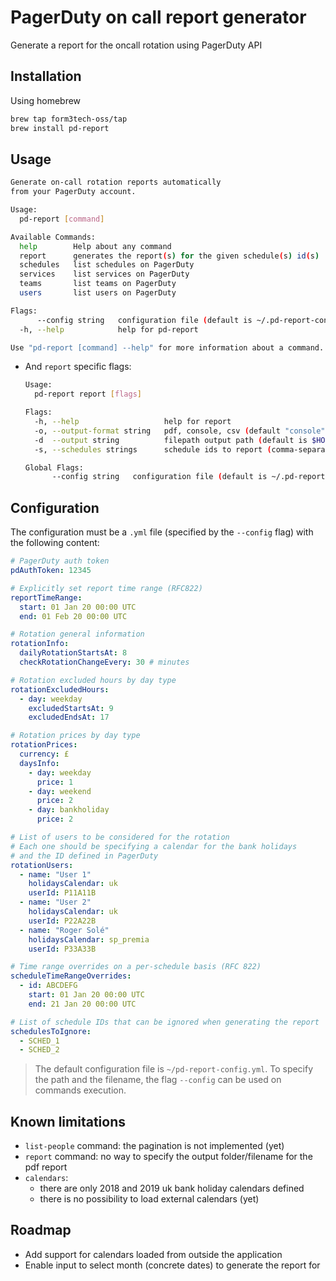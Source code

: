 # PagerDuty on call report generator

Generate a report for the oncall rotation using PagerDuty API

## Installation

Using homebrew

```bash
brew tap form3tech-oss/tap
brew install pd-report
```

## Usage

```bash
Generate on-call rotation reports automatically
from your PagerDuty account.

Usage:
  pd-report [command]

Available Commands:
  help        Help about any command
  report      generates the report(s) for the given schedule(s) id(s)
  schedules   list schedules on PagerDuty
  services    list services on PagerDuty
  teams       list teams on PagerDuty
  users       list users on PagerDuty

Flags:
      --config string   configuration file (default is ~/.pd-report-config.yml)
  -h, --help            help for pd-report

Use "pd-report [command] --help" for more information about a command.
```

- And `report` specific flags:

  ```bash
  Usage:
    pd-report report [flags]

  Flags:
    -h, --help                   help for report
    -o, --output-format string   pdf, console, csv (default "console")
    -d  --output string          filepath output path (default is $HOME)
    -s, --schedules strings      schedule ids to report (comma-separated with no spaces), or 'all' (default [all])

  Global Flags:
        --config string   configuration file (default is ~/.pd-report-config.yml)
  ```

## Configuration

The configuration must be a `.yml` file (specified by the `--config` flag) with the following content:

```yml
# PagerDuty auth token
pdAuthToken: 12345

# Explicitly set report time range (RFC822)
reportTimeRange:
  start: 01 Jan 20 00:00 UTC
  end: 01 Feb 20 00:00 UTC

# Rotation general information
rotationInfo:
  dailyRotationStartsAt: 8
  checkRotationChangeEvery: 30 # minutes

# Rotation excluded hours by day type
rotationExcludedHours:
  - day: weekday
    excludedStartsAt: 9
    excludedEndsAt: 17

# Rotation prices by day type
rotationPrices:
  currency: £
  daysInfo:
    - day: weekday
      price: 1
    - day: weekend
      price: 2
    - day: bankholiday
      price: 2

# List of users to be considered for the rotation
# Each one should be specifying a calendar for the bank holidays
# and the ID defined in PagerDuty
rotationUsers:
  - name: "User 1"
    holidaysCalendar: uk
    userId: P11A11B
  - name: "User 2"
    holidaysCalendar: uk
    userId: P22A22B
  - name: "Roger Solé"
    holidaysCalendar: sp_premia
    userId: P33A33B

# Time range overrides on a per-schedule basis (RFC 822)
scheduleTimeRangeOverrides:
  - id: ABCDEFG
    start: 01 Jan 20 00:00 UTC
    end: 21 Jan 20 00:00 UTC

# List of schedule IDs that can be ignored when generating the report
schedulesToIgnore:
  - SCHED_1
  - SCHED_2
```

> The default configuration file is `~/pd-report-config.yml`.
> To specify the path and the filename, the flag `--config` can be used on commands execution.


## Known limitations

- `list-people` command: the pagination is not implemented (yet)
- `report` command: no way to specify the output folder/filename for the pdf report
- `calendars`:
  - there are only 2018 and 2019 uk bank holiday calendars defined
  - there is no possibility to load external calendars (yet)


## Roadmap

- Add support for calendars loaded from outside the application
- Enable input to select month (concrete dates) to generate the report for

